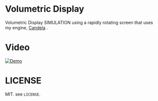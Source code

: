 # Volumetric Display
Volumetric Display SIMULATION using a rapidly rotating screen that uses my engine, [Candela](https://github.com/swr06/Candela) .

# Video
[![Demo](https://img.youtube.com/vi/IXAukVvHMKg/0.jpg)](https://www.youtube.com/watch?v=IXAukVvHMKg "Demo")

# LICENSE
MIT. see `LICENSE`.

